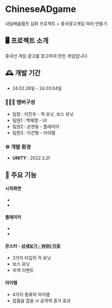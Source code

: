 # ChineseADgame
내일배움캠프 심화 프로젝트 + 중국광고게임 따라 만들기


## 🖥️ 프로젝트 소개
중국산 게임 광고를 참고하여 만든 게임입니다.
<br>

## 🕰️ 개발 기간
* 24.02.26일 - 24.03.04일

### 🧑‍🤝‍🧑 맴버구성
 - 팀장  : 이진우 - 적 유닛, 보스 유닛
 - 팀원1 : 백재영 - UI
 - 팀원2 : 손현웅 - 플레이어
 - 팀원3 : 이건형 - 아이템

### ⚙️ 개발 환경
- **UNITY** : 2022.3.2f

## 📌 주요 기능
#### 시작화면
- 
- 
#### 플레이어
-
-
#### 몬스터 - <a href="https://github.com/100wodud/ChineseADgame/wiki/%EC%A3%BC%EC%9A%94-%EA%B8%B0%EB%8A%A5-%EC%86%8C%EA%B0%9C(Enemy)" >상세보기 - WIKI 이동</a>
- 3가지 타입의 적 유닛
- 보스 유닛
- 피격 이벤트
#### 아이템
- 4가지 종류의 아이템
- 잡몹을 잡을 시 공격력 증가 효과

